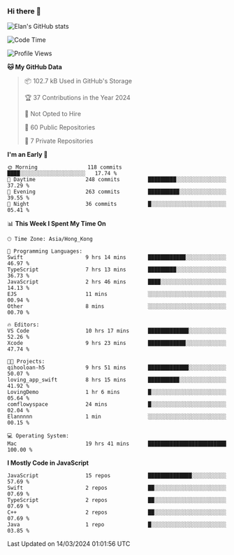 ### Hi there 👋

![Elan's GitHub stats](https://github-readme-stats.vercel.app/api?username=elaninhust&rank_icon=github)

<!--START_SECTION:waka-->
![Code Time](http://img.shields.io/badge/Code%20Time-75%20hrs%2052%20mins-blue)

![Profile Views](http://img.shields.io/badge/Profile%20Views-10-blue)

**🐱 My GitHub Data** 

> 📦 102.7 kB Used in GitHub's Storage 
 > 
> 🏆 37 Contributions in the Year 2024
 > 
> 🚫 Not Opted to Hire
 > 
> 📜 60 Public Repositories 
 > 
> 🔑 7 Private Repositories 
 > 
**I'm an Early 🐤** 

```text
🌞 Morning                118 commits         ████░░░░░░░░░░░░░░░░░░░░░   17.74 % 
🌆 Daytime                248 commits         █████████░░░░░░░░░░░░░░░░   37.29 % 
🌃 Evening                263 commits         ██████████░░░░░░░░░░░░░░░   39.55 % 
🌙 Night                  36 commits          █░░░░░░░░░░░░░░░░░░░░░░░░   05.41 % 
```


📊 **This Week I Spent My Time On** 

```text
🕑︎ Time Zone: Asia/Hong_Kong

💬 Programming Languages: 
Swift                    9 hrs 14 mins       ████████████░░░░░░░░░░░░░   46.97 % 
TypeScript               7 hrs 13 mins       █████████░░░░░░░░░░░░░░░░   36.73 % 
JavaScript               2 hrs 46 mins       ████░░░░░░░░░░░░░░░░░░░░░   14.13 % 
EJS                      11 mins             ░░░░░░░░░░░░░░░░░░░░░░░░░   00.94 % 
Other                    8 mins              ░░░░░░░░░░░░░░░░░░░░░░░░░   00.70 % 

🔥 Editors: 
VS Code                  10 hrs 17 mins      █████████████░░░░░░░░░░░░   52.26 % 
Xcode                    9 hrs 23 mins       ████████████░░░░░░░░░░░░░   47.74 % 

🐱‍💻 Projects: 
qihooloan-h5             9 hrs 51 mins       █████████████░░░░░░░░░░░░   50.07 % 
loving_app_swift         8 hrs 15 mins       ██████████░░░░░░░░░░░░░░░   41.92 % 
LovingDemo               1 hr 6 mins         █░░░░░░░░░░░░░░░░░░░░░░░░   05.64 % 
comflowyspace            24 mins             █░░░░░░░░░░░░░░░░░░░░░░░░   02.04 % 
Elannnnn                 1 min               ░░░░░░░░░░░░░░░░░░░░░░░░░   00.15 % 

💻 Operating System: 
Mac                      19 hrs 41 mins      █████████████████████████   100.00 % 
```

**I Mostly Code in JavaScript** 

```text
JavaScript               15 repos            ██████████████░░░░░░░░░░░   57.69 % 
Swift                    2 repos             ██░░░░░░░░░░░░░░░░░░░░░░░   07.69 % 
TypeScript               2 repos             ██░░░░░░░░░░░░░░░░░░░░░░░   07.69 % 
C++                      2 repos             ██░░░░░░░░░░░░░░░░░░░░░░░   07.69 % 
Java                     1 repo              █░░░░░░░░░░░░░░░░░░░░░░░░   03.85 % 
```




 Last Updated on 14/03/2024 01:01:56 UTC
<!--END_SECTION:waka-->
